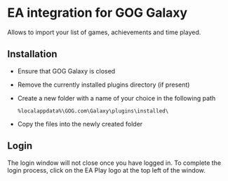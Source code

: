 # EA integration for GOG Galaxy

Allows to import your list of games, achievements and time played.

## Installation

* Ensure that GOG Galaxy is closed
* Remove the currently installed plugins directory (if present)
* Create a new folder with a name of your choice in the following path

  `%localappdata%\GOG.com\Galaxy\plugins\installed\`

* Copy the files into the newly created folder

## Login

The login window will not close once you have logged in. To complete the login process, click on the EA Play logo at the top left of the window.
